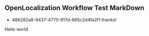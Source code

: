 ## OpenLocalization Workflow Test MarkDown
* 486282a8-9437-4775-917d-665c2d4fa2f1 
thanks!

Hello world
